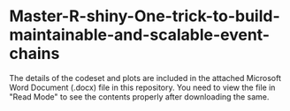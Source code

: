 # Master-R-shiny-One-trick-to-build-maintainable-and-scalable-event-chains

The details of the codeset and plots are included in the attached Microsoft Word Document (.docx) file in this repository. 
You need to view the file in "Read Mode" to see the contents properly after downloading the same.

